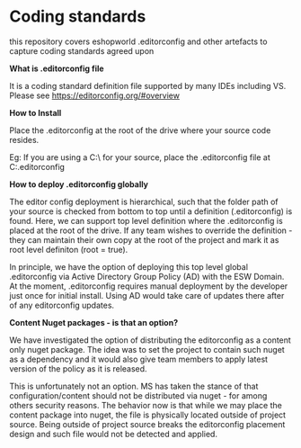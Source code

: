 # Coding standards

this repository covers eshopworld .editorconfig and other artefacts to capture coding standards agreed upon

**What is .editorconfig file**

It is a coding standard definition file supported by many IDEs including VS. Please see https://editorconfig.org/#overview

**How to Install**

Place the .editorconfig at the root of the drive where your source code resides.

Eg:
If you are using a C:\ for your source, place the .editorconfig file at C:\.editorconfig


**How to deploy .editorconfig globally**

The editor config deployment is hierarchical, such that the folder path of your source is checked from bottom to top until a definition (.editorconfig) is found. Here, we can support top level definition where the .editorconfig is placed at the root of the drive. If any team wishes to override the definition - they can maintain their own copy at the root of the project and mark it as root level definiton (root = true).

In principle, we have the option of deploying this top level global .editorconfig via Active Directory Group Policy (AD) with the ESW Domain. At the moment, .editorconfig requires manual deployment by the developer just once for initial install. Using AD would take care of updates there after of any editorconfig updates.

**Content Nuget packages - is that an option?**

We have investigated the option of distributing the editorconfig as a content only nuget package. The idea was to set the project to contain such nuget as a dependency and it would also give team members to apply latest version of the policy as it is released.

This is unfortunately not an option. MS has taken the stance of that configuration/content should not be distributed via nuget - for among others security reasons. The behavior now is that while we may place the content package into nuget, the file is physically located outside of project source. Being outside of project source breaks the editorconfig placement design and such file would not be detected and applied. 
